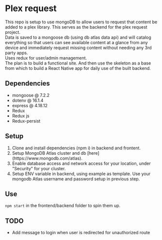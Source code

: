 # Plex request
This repo is setup to use mongoDB to allow users to request that content be added to a plex library. This serves as the backend for the plex request project.
<br>
Data is saved to a mongoose db (using db atlas data api) and will catalog everything so that users can see available content at a glance from any device and immediately request missing content without needing any 3rd party apps.
<br>
Uses redux for user/admin management.
<br>
The plan is to build a functional site. And then use the skeleton as a base from which to build a React Native app for daily use of the built backend.

## Dependencies
<ul> 
  <li>mongoose @ 7.2.2</li>
  <li>dotenv @ 16.1.4</li>
  <li>express @ 4.18.12</li>
  <li>Redux </li>
  <li>Redux js </li>
  <li> Redux-persist </li>
</ul>

## Setup

<ol>
  <li>Clone and install dependencies (npm i) in backend and frontent.</li>
  <li>Setup MongoDB Atlas cluster and db [here](https://www.mongodb.com/atlas).</li>
  <li>Enable database access and network access for your location, under "Security" for your cluster.</li> 
  <li>Setup ENV variable in backend, using example as template. Use your mongodb Atlas username and password setup in previous step.</li>
</ol>

## Use

` npm start ` in the frontend/backend folder to spin them up.


## TODO

<ul>
  <li>Add message to login when user is redirected for unauthorized route</li>
</ul>